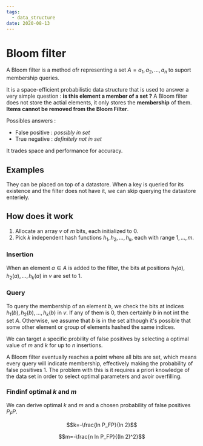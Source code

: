 ```yaml
---
tags:
  - data_structure
date: 2020-08-13
---
```


# Bloom filter

A Bloom filter is a method ofr representing a set $A = a_1, a_2, ..., a_n$ to suport membership queries.

It is a space-efficient probabilistic data structure that is used to answer a very simple question : **is this element a member of a set ?** A Bloom filter does not store the actial elements, it only stores the **membership** of them. **Items cannot be removed from the Bloom Filter**.

Possibles answers : 
- False positive : *possibly in set*
- True negative : *definitely not in set*

It trades space and performance for accuracy.

## Examples

They can be placed on top of a datastore. When a key is queried for its existence and the filter does not have it, we can skip querying the datastore enteriely.

## How does it work

1. Allocate an array $v$ of $m$ bits, each initialized to $0$.
2. Pick $k$ independent hash functions $h_1, h_2, ..., h_k$, each with range $1, ..., m$.

### Insertion

When an element $a \in A$ is added to the filter, the bits at positions $h_1(a), h_2(a), ..., h_k(a)$ in $v$ are set to $1$.

### Query

To query the membership of an element $b$, we check the bits at indices $h_1(b), h_2(b), ..., h_k(b)$ in $v$. If any of them is $0$, then certainly $b$ in not int the set $A$. Otherwise, we assume that $b$ is in the set although it's possible that some other element or group of elements hashed the same indices.

We can target a specific probility of false positives by selecting a optimal value of $m$ and $k$ for up to $n$ insertions.

A Bloom filter eventually reaches a point where all bits are set, which means every query will indicate membership, effectively making the probability of false positives 1. The problem with this is it requires a priori knowledge of the data set in order to select optimal parameters and avoir overfilling.

### Findinf optimal $k$ and $m$

We can derive optimal $k$ and $m$ and a chosen probability of false positives $P_FP$.

$$k=-\frac{ln P_FP}{ln 2}$$

$$m=-\frac{n ln P_FP}{(ln 2)^2}$$
